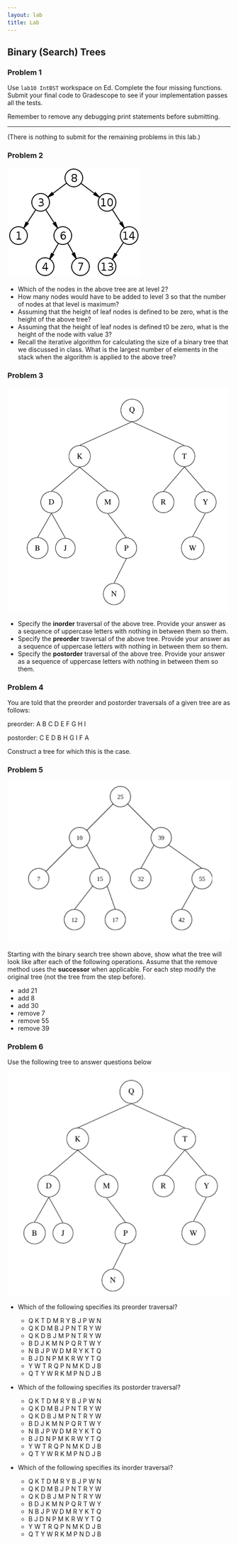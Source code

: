 ```yaml
---
layout: lab
title: Lab
---
```

<!--
<div class="lab-right" markdown="1">

__due date:__ 7 days from the time you start the lab or
LATEST_DATE
(whichever comes first)

__submission mode:__ group

</div>
-->
<main markdown="1" class="lab">


## Binary (Search) Trees

### Problem 1

Use `lab10 IntBST` workspace on Ed. Complete the four missing functions. Submit your final code to Gradescope to see if your implementation passes all the tests.

Remember to remove any debugging print statements before submitting.

---

(There is nothing to submit for the remaining problems in this lab.)


### Problem 2

![a tree](img/Binary_search_tree.png)

- Which of the nodes in the above tree are at level 2?
- How many nodes would have to be added to level 3 so that the number of nodes at that level is maximum?
- Assuming that the height of leaf nodes is defined to be zero, what is the height of the above tree?
- Assuming that the height of leaf nodes is defined t0 be zero, what is the height of the node with value 3?
- Recall the iterative algorithm for calculating the size of a binary tree that we discussed in class.
What is the largest number of elements in the stack when the algorithm is applied to the above tree?

### Problem 3

![a tree](img/bst.png)

- Specify the __inorder__ traversal of the above tree.
Provide your answer as a sequence of uppercase letters with nothing in between them so them.
- Specify the __preorder__ traversal of the above tree.
Provide your answer as a sequence of uppercase letters with nothing in between them so them.
- Specify the __postorder__ traversal of the above tree.
Provide your answer as a sequence of uppercase letters with nothing in between them so them.


### Problem 4


You are told that the preorder and postorder traversals of a given tree are as follows:

preorder: A B C D E F G H I

postorder: C E D B H G I F A

Construct a tree for which this is the case.


### Problem 5



![a tree](img/bst2.png)

Starting with the binary search tree shown above, show what the tree will look like after each of the following operations. Assume that the remove method uses the __successor__ when applicable. For each step modify the original tree (not the tree from the step before).

- add 21
- add 8
- add 30
- remove 7
- remove 55
- remove 39


### Problem 6


Use the following tree to answer questions below

![a tree](img/bst3.png)


- Which of the following specifies its preorder traversal?

    - Q K T D M R Y B J P W N
    - Q K D M B J P N T R Y W
    - Q K D B J M P N T R Y W
    - B D J K M N P Q R T W Y
    - N B J P W D M R Y K T Q
    - B J D N P M K R W Y T Q
    - Y W T R Q P N M K D J B
    - Q T Y W R K M P N D J B


- Which of the following specifies its postorder traversal?

    - Q K T D M R Y B J P W N
    - Q K D M B J P N T R Y W
    - Q K D B J M P N T R Y W
    - B D J K M N P Q R T W Y
    - N B J P W D M R Y K T Q
    - B J D N P M K R W Y T Q
    - Y W T R Q P N M K D J B
    - Q T Y W R K M P N D J B

- Which of the following specifies its inorder traversal?

    - Q K T D M R Y B J P W N
    - Q K D M B J P N T R Y W
    - Q K D B J M P N T R Y W
    - B D J K M N P Q R T W Y
    - N B J P W D M R Y K T Q
    - B J D N P M K R W Y T Q
    - Y W T R Q P N M K D J B
    - Q T Y W R K M P N D J B





</main>
